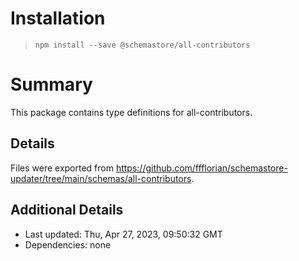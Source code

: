 # Installation
> `npm install --save @schemastore/all-contributors`

# Summary
This package contains type definitions for all-contributors.

## Details
Files were exported from https://github.com/ffflorian/schemastore-updater/tree/main/schemas/all-contributors.

## Additional Details
* Last updated: Thu, Apr 27, 2023, 09:50:32 GMT
* Dependencies: none
